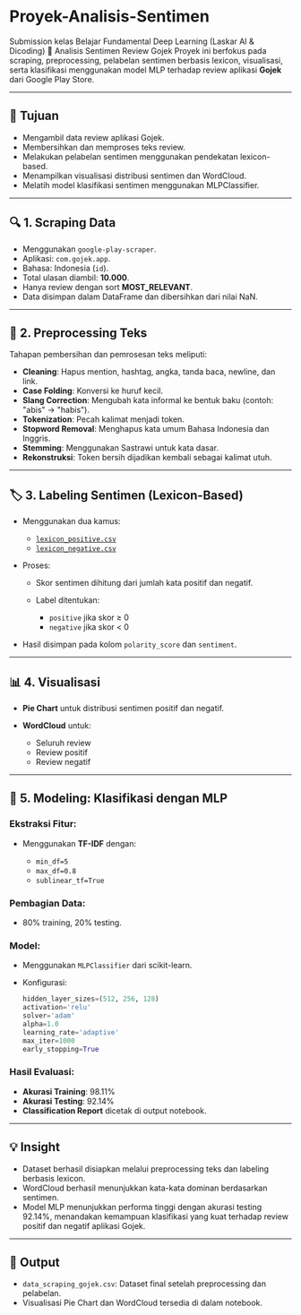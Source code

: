 # Proyek-Analisis-Sentimen
Submission kelas Belajar Fundamental Deep Learning (Laskar AI &amp; Dicoding)
🚖 Analisis Sentimen Review Gojek
Proyek ini berfokus pada scraping, preprocessing, pelabelan sentimen berbasis lexicon, visualisasi, serta klasifikasi menggunakan model MLP terhadap review aplikasi **Gojek** dari Google Play Store.

---

## 📌 Tujuan

* Mengambil data review aplikasi Gojek.
* Membersihkan dan memproses teks review.
* Melakukan pelabelan sentimen menggunakan pendekatan lexicon-based.
* Menampilkan visualisasi distribusi sentimen dan WordCloud.
* Melatih model klasifikasi sentimen menggunakan MLPClassifier.

---

## 🔍 1. Scraping Data

* Menggunakan `google-play-scraper`.
* Aplikasi: `com.gojek.app`.
* Bahasa: Indonesia (`id`).
* Total ulasan diambil: **10.000**.
* Hanya review dengan sort **MOST\_RELEVANT**.
* Data disimpan dalam DataFrame dan dibersihkan dari nilai NaN.

---

## 🧹 2. Preprocessing Teks

Tahapan pembersihan dan pemrosesan teks meliputi:

* **Cleaning**: Hapus mention, hashtag, angka, tanda baca, newline, dan link.
* **Case Folding**: Konversi ke huruf kecil.
* **Slang Correction**: Mengubah kata informal ke bentuk baku (contoh: "abis" → "habis").
* **Tokenization**: Pecah kalimat menjadi token.
* **Stopword Removal**: Menghapus kata umum Bahasa Indonesia dan Inggris.
* **Stemming**: Menggunakan Sastrawi untuk kata dasar.
* **Rekonstruksi**: Token bersih dijadikan kembali sebagai kalimat utuh.

---

## 🏷️ 3. Labeling Sentimen (Lexicon-Based)

* Menggunakan dua kamus:

  * [`lexicon_positive.csv`](https://github.com/angelmetanosaa/dataset/blob/main/lexicon_positive.csv)
  * [`lexicon_negative.csv`](https://github.com/angelmetanosaa/dataset/blob/main/lexicon_negative.csv)
* Proses:

  * Skor sentimen dihitung dari jumlah kata positif dan negatif.
  * Label ditentukan:

    * `positive` jika skor ≥ 0
    * `negative` jika skor < 0
* Hasil disimpan pada kolom `polarity_score` dan `sentiment`.

---

## 📊 4. Visualisasi

* **Pie Chart** untuk distribusi sentimen positif dan negatif.
* **WordCloud** untuk:

  * Seluruh review
  * Review positif
  * Review negatif

---

## 🤖 5. Modeling: Klasifikasi dengan MLP

### Ekstraksi Fitur:

* Menggunakan **TF-IDF** dengan:

  * `min_df=5`
  * `max_df=0.8`
  * `sublinear_tf=True`

### Pembagian Data:

* 80% training, 20% testing.

### Model:

* Menggunakan `MLPClassifier` dari scikit-learn.
* Konfigurasi:

  ```python
  hidden_layer_sizes=(512, 256, 128)
  activation='relu'
  solver='adam'
  alpha=1.0
  learning_rate='adaptive'
  max_iter=1000
  early_stopping=True
  ```

### Hasil Evaluasi:

* **Akurasi Training**: 98.11%
* **Akurasi Testing**: 92.14%
* **Classification Report** dicetak di output notebook.

---

## 💡 Insight

* Dataset berhasil disiapkan melalui preprocessing teks dan labeling berbasis lexicon.
* WordCloud berhasil menunjukkan kata-kata dominan berdasarkan sentimen.
* Model MLP menunjukkan performa tinggi dengan akurasi testing 92.14%, menandakan kemampuan klasifikasi yang kuat terhadap review positif dan negatif aplikasi Gojek.

---

## 💾 Output

* `data_scraping_gojek.csv`: Dataset final setelah preprocessing dan pelabelan.
* Visualisasi Pie Chart dan WordCloud tersedia di dalam notebook.
